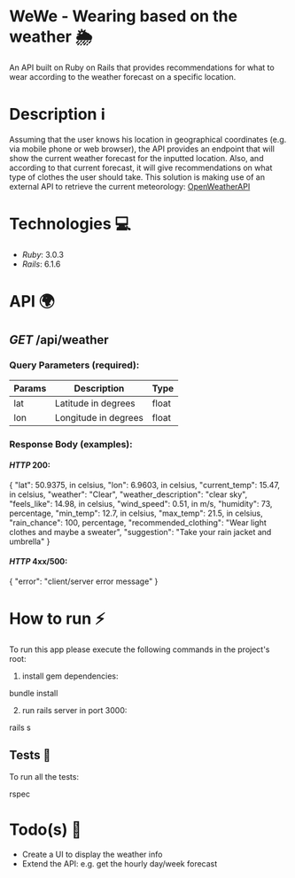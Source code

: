 # WeWe - Wearing based on the weather 🌦

An API built on Ruby on Rails that provides recommendations for what to wear according to the weather forecast on a specific location.

# Description ℹ️

Assuming that the user knows his location in geographical coordinates (e.g. via mobile phone or web browser), the API provides an endpoint that will show the current weather forecast for the inputted location. Also, and according to that current forecast, it will give recommendations on what type of clothes the user should take.
This solution is making use of an external API to retrieve the current meteorology: [OpenWeatherAPI](https://openweathermap.org/api/one-call-api)

# Technologies 💻

* *Ruby*: 3.0.3
* *Rails*: 6.1.6

# API 🌍

## *GET* /api/weather

### Query Parameters (required):
| Params | Description          | Type  |
|--------|----------------------|-------|
| lat    | Latitude in degrees  | float |
| lon    | Longitude in degrees | float |

### Response Body (examples):

#### *HTTP* 200:

{
  "lat": 50.9375,                  in celsius,
  "lon": 6.9603,                   in celsius,
  "current_temp": 15.47,           in celsius,
  "weather": "Clear",
  "weather_description": "clear sky",
  "feels_like": 14.98,             in celsius,
  "wind_speed": 0.51,              in m/s,
  "humidity": 73,                  percentage,
  "min_temp": 12.7,                in celsius,
  "max_temp": 21.5,                in celsius,
  "rain_chance": 100,              percentage,
  "recommended_clothing": "Wear light clothes and maybe a sweater",
  "suggestion": "Take your rain jacket and umbrella"
}

#### *HTTP* 4xx/500:

{
  "error": "client/server error message"
}

# How to run ⚡️
To run this app please execute the following commands in the project's root:

1. install gem dependencies:

bundle install

2. run rails server in port 3000:

rails s

## Tests 🧪
To run all the tests:

rspec

# Todo(s) 🔧
* Create a UI to display the weather info
* Extend the API: e.g. get the hourly day/week forecast